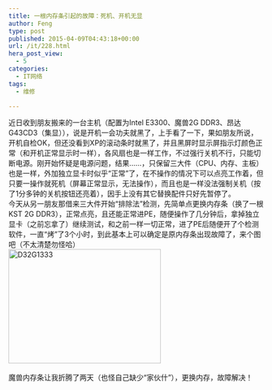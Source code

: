 ```yaml
---
title: 一根内存条引起的故障：死机、开机无显
author: Feng
type: post
published: 2015-04-09T04:43:18+00:00
url: /it/228.html
hera_post_view:
  - 5
categories:
  - IT网络
tags:
  - 维修

---
```

近日收到朋友搬来的一台主机（配置为Intel E3300、魔兽2G DDR3、昂达G43CD3（集显）），说是开机一会功夫就黑了，上手看了一下，果如朋友所说，开机自检OK，但还没看到XP的滚动条时就黑了，并且黑屏时显示屏指示灯颜色正常（和开机正常显示时一样），各风扇也是一样工作，不过强行关机不行，只能切断电源。刚开始怀疑是电源问题，结果……，只保留三大件（CPU、内存、主板）也是一样，外加独立显卡时似乎“正常”了，在不操作的情况下可以点亮工作着，但只要一操作就死机（屏幕正常显示，无法操作），而且也是一样没法强制关机（按了1分多钟的关机按钮还亮着），因手上没有其它替换配件只好先暂停了。  
今天从另一朋友那借来三大件开始“排除法”检测，先简单点更换内存条（换了一根KST 2G DDR3），正常点亮，且还能正常进PE，随便操作了几分钟后，拿掉独立显卡（之前忘拿了）继续测试，和之前一样一切正常，进了PE后随便开了个检测软件，一直“烤”了3个小时，到此基本上可以确定是原内存条出现故障了，来个图吧（不太清楚勿怪哈）  
[<img loading="lazy" decoding="async" class="aligncenter wp-image-1678 size-medium" src="http://uu126.cn/wp-content/uploads/2015/04/D32G1333-300x225.jpg" alt="D32G1333" width="300" height="225" />][1]  
&nbsp;  
魔兽内存条让我折腾了两天（也怪自己缺少“家伙什”），更换内存，故障解决！

 [1]: http://uu126.cn/wp-content/uploads/2015/04/D32G1333.jpg